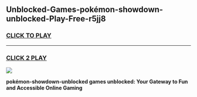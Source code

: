 
## Unblocked-Games-pokémon-showdown-unblocked-Play-Free-r5jj8
<h3>
<a href="https://premium76.site?title=pokémon-showdown-unblocked&ref=10A">CLICK TO PLAY</a></h3>
<hr>

<h3>
<a href="https://premium76.site?title=pokémon-showdown-unblocked&ref=10A">CLICK 2 PLAY</a>
  
</h3>

<a href="https://premium76.site?title=pokémon-showdown-unblocked&ref=10A"><img src="https://clearcache.store/games.png"></a>


**pokémon-showdown-unblocked games unblocked: Your Gateway to Fun and Accessible Online Gaming**
